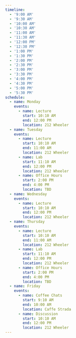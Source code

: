 ```yaml
---
timeline:
  - '9:00 AM'
  - '9:30 AM'
  - '10:00 AM'
  - '10:30 AM'
  - '11:00 AM'
  - '11:30 AM'
  - '12:00 PM'
  - '12:30 PM'
  - '1:00 PM'
  - '1:30 PM'
  - '2:00 PM'
  - '2:30 PM'
  - '3:00 PM'
  - '3:30 PM'
  - '4:00 PM'
  - '4:30 PM'
  - '5:00 PM'
  - '5:30 PM'
schedule:
  - name: Monday
    events:
      - name: Lecture
        start: 10:10 AM
        end: 12:00 PM
        location: 212 Wheeler
  - name: Tuesday
    events:
      - name: Lecture
        start: 10:10 AM
        end: 11:00 AM
        location: 212 Wheeler
      - name: Lab
        start: 11:10 AM
        end: 12:00 PM
        location: 212 Wheeler
      - name: Office Hours
        start: 2:00 PM
        end: 4:00 PM
        location: TBD
  - name: Wednesday
    events:
      - name: Lecture
        start: 10:10 AM
        end: 12:00 PM
        location: 212 Wheeler
  - name: Thursday
    events:
      - name: Lecture
        start: 10:10 AM
        end: 11:00 AM
        location: 212 Wheeler
      - name: Lab
        start: 11:10 AM
        end: 12:00 PM
        location: 212 Wheeler
      - name: Office Hours
        start: 2:00 PM
        end: 4:00 PM
        location: TBD
  - name: Friday
    events:
      - name: Coffee Chats
        start: 9:10 AM
        end: 10:00 AM
        location: Caffe Strada
      - name: Discussion
        start: 10:10 AM
        end: 12:00 PM
        location: 212 Wheeler
---
```


